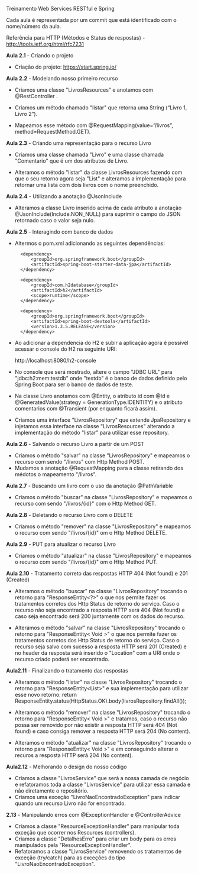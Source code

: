 Treinamento Web Services RESTful e Spring

Cada aula é representada por um commit que está identificado com o nome/número da aula.

Referência para HTTP (Métodos e Status de respostas) - http://tools.ietf.org/html/rfc7231

<b>Aula 2.1</b> - Criando o projeto

- Criação do projeto: https://start.spring.io/

<b>Aula 2.2</b> - Modelando nosso primeiro recurso

- Criamos uma classe "LivrosResources" e anotamos com @RestController .

- Criamos um método chamado "listar" que retorna uma String (“Livro 1, Livro 2”).

- Mapeamos esse método com @RequestMapping(value=”/livros”, method=RequestMethod.GET).

<b>Aula 2.3</b> - Criando uma representação para o recurso Livro

- Criamos uma classe chamada "Livro" e uma classe chamada "Comentario" que é um dos atributos de Livro.

- Alteramos o método "listar" da classe LivrosResources fazendo com que o seu retorno agora seja "List<Livro>" e alteramos a implementação para retornar uma lista com dois livros com o nome preenchido.

<b>Aula 2.4</b> - Utilizando a anotação @JsonInclude

- Alteramos a classe Livro inserido acima de cada atributo a anotação @JsonInclude(Include.NON_NULL) para suprimir o campo do JSON retornado caso o valor seja nulo.

<b>Aula 2.5</b> - Interagindo com banco de dados
- Altermos o pom.xml adicionando as seguintes dependências:

		<dependency>
		    <groupId>org.springframework.boot</groupId>
		    <artifactId>spring-boot-starter-data-jpa</artifactId>
		</dependency>
		
		<dependency>
		    <groupId>com.h2database</groupId>
		    <artifactId>h2</artifactId>
		    <scope>runtime</scope>
		</dependency>
		
		<dependency>
		    <groupId>org.springframework.boot</groupId>
		    <artifactId>spring-boot-devtools</artifactId>
		    <version>1.3.5.RELEASE</version>
		</dependency>

- Ao adicionar a dependencia do H2 e subir a aplicação agora é possível acessar o console do H2 na seguinte URI:

	http://localhost:8080/h2-console		

- No console que será mostrado, altere o campo "JDBC URL" para "jdbc:h2:mem:testdb" onde "testdb" é o banco de dados definido pelo Spring Boot para ser o banco de dados de teste.

- Na classe Livro anotamos com @Entity, o atributo id com @Id e @GeneratedValue(strategy = GenerationType.IDENTITY) e o atributo comentarios com @Transient (por enquanto ficará assim).

- Criamos uma interface "LivrosRepository" que extende JpaRepository e injetamos essa interface na classe "LivrosResources" alterando a implementação do método "listar" para utilizar esse repository.

<b>Aula 2.6</b> - Salvando o recurso Livro a partir de um POST

- Criamos o método "salvar" na classe "LivrosRepository" e mapeamos o recurso com sendo "/livros" com Http Method POST.
- Mudamos a anotação @RequestMapping para a classe retirando dos médotos o mapeamento "/livros".

<b>Aula 2.7</b> - Buscando um livro com o uso da anotação @PathVariable

- Criamos o método "buscar" na classe "LivrosRepository" e mapeamos o recurso com sendo "/livros/{id}" com o Http Method GET.

<b>Aula 2.8</b> - Deletando o recurso Livro com o DELETE

- Criamos o método "remover" na classe "LivrosRepository" e mapeamos o recurso com sendo "/livros/{id}" om o Http Method DELETE.

<b>Aula 2.9</b> - PUT para atualizar o recurso Livro

- Criamos o método "atualizar" na classe "LivrosRepository" e mapeamos o recurso com sendo "/livros/{id}" om o Http Method PUT.

<b>Aula 2.10</b> - Tratamento correto das respostas HTTP 404 (Not found) e 201 (Created)

- Alteramos o método "buscar" na classe "LivrosRepository" trocando o retorno para "ResponseEntity<?>" o que nos permite fazer os tratamentos corretos dos Http Status de retorno do serviço. Caso o recurso não seja encontrado a resposta HTTP será 404 (Not found) e caso seja encontrado será 200 juntamente com os dados do recurso.

- Alteramos o método "salvar" na classe "LivrosRepository" trocando o retorno para "ResponseEntity< Void >" o que nos permite fazer os tratamentos corretos dos Http Status de retorno do serviço. Caso o recurso seja salvo com sucesso  a resposta HTTP será 201 (Created) e no header da resposta será inserido o "Location" com a URI onde o recurso criado poderá ser encontrado.

<b>Aula2.11</b> - Finalizando o tratamento das respostas

- Alteramos o método "listar" na classe "LivrosRepository" trocando o retorno para "ResponseEntity<List<Livros>>" e sua implementação para utilizar esse novo retorno: return ResponseEntity.status(HttpStatus.OK).body(livrosRepository.findAll());

- Alteramos o método "remover" na classe "LivrosRepository" trocando o retorno para "ResponseEntity< Void >" e tratamos, caso o recurso não possa ser removido por não existir a resposta HTTP será 404 (Not found) e caso consiga remover a resposta HTTP será 204 (No content).

- Alteramos o método "atualizar" na classe "LivrosRepository" trocando o retorno para "ResponseEntity< Void >" e em conseguindo alterar o recuros a resposta HTTP será 204 (No content).

<b>Aula2.12</b> - Melhorando o design do nosso código

- Criamos a classe "LivrosService" que será a nossa camada de negócio e refatoramos toda a classe "LivrosService" para utilizar essa camada e não diretamente o repositório.
- Criamos uma exceção "LivroNaoEncontradoException" para indicar quando um recurso Livro não for encontrado.

<b>2.13</b> - Manipulando erros com @ExceptionHandler e @ControllerAdvice

- Criamos a classe "ResourceExceptionHandler" para manipular toda exceção que ocorrer nos Resources (controllers).
- Criamos a classe "DetalhesErro" para criar um body para os erros manipulados pela "ResourceExceptionHandler".
- Refatoramos a classe "LivrosService" removendo os tratamentos de exceção (try/catch) para as exceções do tipo "LivroNaoEncontradoException".